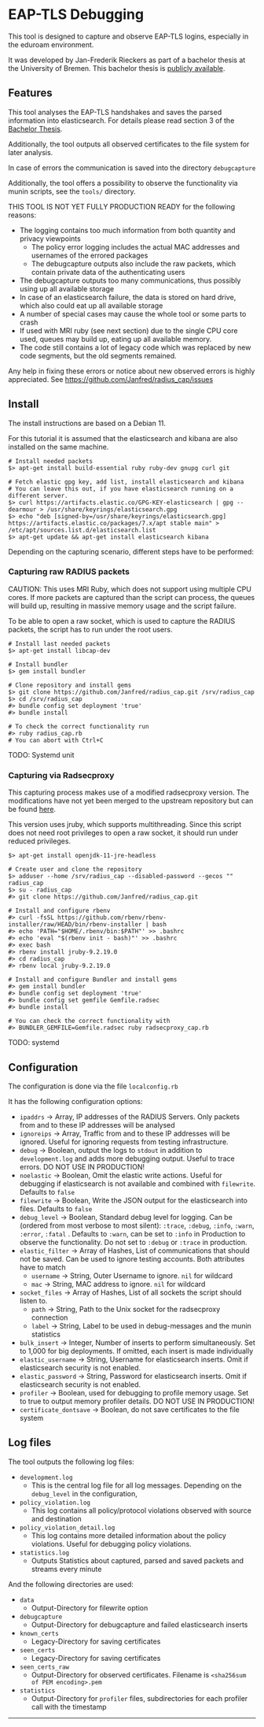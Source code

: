 # EAP-TLS Debugging

This tool is designed to capture and observe EAP-TLS logins, especially in the eduroam environment.

It was developed by Jan-Frederik Rieckers as part of a bachelor thesis at the University of Bremen.
This bachelor thesis is [publicly available][ba-thesis].

## Features

This tool analyses the EAP-TLS handshakes and saves the parsed information into elasticsearch.
For details please read section 3 of the [Bachelor Thesis][ba-thesis].

Additionally, the tool outputs all observed certificates to the file system for later analysis.

In case of errors the communication is saved into the directory `debugcapture`

Additionally, the tool offers a possibility to observe the functionality via munin scripts, see the `tools/` directory.

THIS TOOL IS NOT YET FULLY PRODUCTION READY for the following reasons:
* The logging contains too much information from both quantity and privacy viewpoints
  * The policy error logging includes the actual MAC addresses and usernames of the errored packages
  * The debugcapture outputs also include the raw packets, which contain private data of the authenticating users
* The debugcapture outputs too many communications, thus possibly using up all available storage
* In case of an elasticsearch failure, the data is stored on hard drive, which also could eat up all available storage
* A number of special cases may cause the whole tool or some parts to crash
* If used with MRI ruby (see next section) due to the single CPU core used, queues may build up, eating up all available memory.
* The code still contains a lot of legacy code which was replaced by new code segments, but the old segments remained.

Any help in fixing these errors or notice about new observed errors is highly appreciated.
See https://github.com/Janfred/radius_cap/issues

## Install
The install instructions are based on a Debian 11.

For this tutorial it is assumed that the elasticsearch and kibana are also installed on the same machine.

```
# Install needed packets
$> apt-get install build-essential ruby ruby-dev gnupg curl git

# Fetch elastic gpg key, add list, install elasticsearch and kibana
# You can leave this out, if you have elasticsearch running on a different server.
$> curl https://artifacts.elastic.co/GPG-KEY-elasticsearch | gpg --dearmour > /usr/share/keyrings/elasticsearch.gpg
$> echo "deb [signed-by=/usr/share/keyrings/elasticsearch.gpg] https://artifacts.elastic.co/packages/7.x/apt stable main" > /etc/apt/sources.list.d/elasticsearch.list
$> apt-get update && apt-get install elasticsearch kibana

```

Depending on the capturing scenario, different steps have to be performed:

### Capturing raw RADIUS packets

CAUTION: This uses MRI Ruby, which does not support using multiple CPU cores.
If more packets are captured than the script can process, the queues will build up, resulting in massive memory usage and the script failure.

To be able to open a raw socket, which is used to capture the RADIUS packets, the script has to run under the root users.

```
# Install last needed packets
$> apt-get install libcap-dev

# Install bundler
$> gem install bundler

# Clone repository and install gems
$> git clone https://github.com/Janfred/radius_cap.git /srv/radius_cap
$> cd /srv/radius_cap
#> bundle config set deployment 'true'
#> bundle install

# To check the correct functionality run
#> ruby radius_cap.rb
# You can abort with Ctrl+C
```

TODO: Systemd unit

### Capturing via Radsecproxy

This capturing process makes use of a modified radsecproxy version.
The modifications have not yet been merged to the upstream repository but can be found [here][radsec].

This version uses jruby, which supports multithreading.
Since this script does not need root privileges to open a raw socket, it should run under reduced privileges.

```
$> apt-get install openjdk-11-jre-headless

# Create user and clone the repository
$> adduser --home /srv/radius_cap --disabled-password --gecos "" radius_cap
$> su - radius_cap
#> git clone https://github.com/Janfred/radius_cap.git

# Install and configure rbenv
#> curl -fsSL https://github.com/rbenv/rbenv-installer/raw/HEAD/bin/rbenv-installer | bash
#> echo 'PATH="$HOME/.rbenv/bin:$PATH"' >> .bashrc
#> echo 'eval "$(rbenv init - bash)"' >> .bashrc
#> exec bash
#> rbenv install jruby-9.2.19.0
#> cd radius_cap
#> rbenv local jruby-9.2.19.0

# Install and configure Bundler and install gems
#> gem install bundler
#> bundle config set deployment 'true'
#> bundle config set gemfile Gemfile.radsec
#> bundle install

# You can check the correct functionality with
#> BUNDLER_GEMFILE=Gemfile.radsec ruby radsecproxy_cap.rb
```

TODO: systemd

## Configuration

The configuration is done via the file `localconfig.rb`

It has the following configuration options:
* `ipaddrs` -> Array, IP addresses of the RADIUS Servers. Only packets from and to these IP addresses will be analysed
* `ignoreips` -> Array, Traffic from and to these IP addresses will be ignored. Useful for ignoring requests from testing infrastructure.
* `debug` -> Boolean, output the logs to `stdout` in addition to `development.log` and adds more debugging output. Useful to trace errors. DO NOT USE IN PRODUCTION!
* `noelastic` -> Boolean, Omit the elastic write actions. Useful for debugging if elasticsearch is not available and combined with `filewrite`. Defaults to `false`
* `filewrite` -> Boolean, Write the JSON output for the elasticsearch into files. Defaults to `false`
* `debug_level` -> Boolean, Standard debug level for logging. Can be (ordered from most verbose to most silent): `:trace`, `:debug`, `:info`, `:warn`, `:error`, `:fatal` . Defaults to `:warn`, can be set to `:info` in Production to observe the functionality. Do not set to `:debug` or `:trace` in production.
* `elastic_filter` -> Array of Hashes, List of communications that should not be saved. Can be used to ignore testing accounts. Both attributes have to match
  * `username` -> String, Outer Username to ignore. `nil` for wildcard
  * `mac` -> String, MAC address to ignore. `nil` for wildcard
* `socket_files` -> Array of Hashes, List of all sockets the script should listen to.
  * `path` -> String, Path to the Unix socket for the radsecproxy connection
  * `label` -> String, Label to be used in debug-messages and the munin statistics
* `bulk_insert` -> Integer, Number of inserts to perform simultaneously. Set to 1,000 for big deployments. If omitted, each insert is made individually
* `elastic_username` -> String, Username for elasticsearch inserts. Omit if elasticsearch security is not enabled.
* `elastic_password` -> String, Password for elasticsearch inserts. Omit if elasticsearch security is not enabled.
* `profiler` -> Boolean, used for debugging to profile memory usage. Set to true to output memory profiler details. DO NOT USE IN PRODUCTION!
* `certificate_dontsave` -> Boolean, do not save certificates to the file system


## Log files

The tool outputs the following log files:

* `development.log`
  * This is the central log file for all log messages. Depending on the `debug_level` in the configuration, 
* `policy_violation.log`
  * This log contains all policy/protocol violations observed with source and destination
* `policy_violation_detail.log`
  * This log contains more detailed information about the policy violations. Useful for debugging policy violations.
* `statistics.log`
  * Outputs Statistics about captured, parsed and saved packets and streams every minute

And the following directories are used:
* `data`
  * Output-Directory for filewrite option
* `debugcapture`
  * Output-Directory for debugcapture and failed elasticsearch inserts
* `known_certs`
  * Legacy-Directory for saving certificates
* `seen_certs`
  * Legacy-Directory for saving certificates
* `seen_certs_raw`
  * Output-Directory for observed certificates. Filename is `<sha256sum of PEM encoding>.pem`
* `statistics`
  * Output-Directory for `profiler` files, subdirectories for each profiler call with the timestamp

---
[ba-thesis]: https://user.informatik.uni-bremen.de/rieckers/Bachelor_EAP-TLS.pdf
[radsec]: https://github.com/Janfred/radsecproxy/tree/DFN/outputsocket